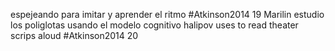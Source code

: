 espejeando para imitar y aprender el ritmo #Atkinson2014 19
Marilin estudio los poliglotas usando el modelo cognitivo 
halipov uses to read theater scrips aloud #Atkinson2014 20
